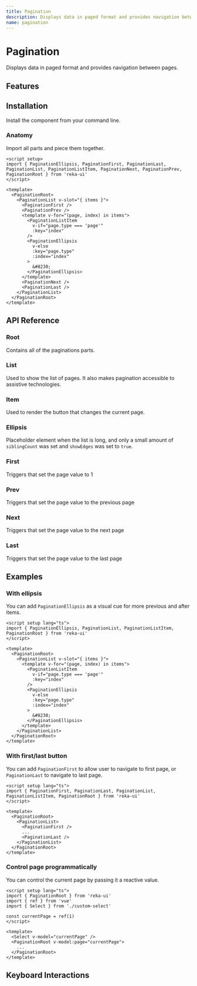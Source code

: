 ```yaml
---
title: Pagination
description: Displays data in paged format and provides navigation between pages.
name: pagination
---
```


# Pagination

<Description>
Displays data in paged format and provides navigation between pages.
</Description>

<ComponentPreview name="Pagination" />

## Features

<Highlights
  :features="[
    'Enable quick access to first, or last page',
    'Enable to show edges constantly, or not',
  ]"
/>

## Installation

Install the component from your command line.

<InstallationTabs value="reka-ui" />

### Anatomy

Import all parts and piece them together.

```vue
<script setup>
import { PaginationEllipsis, PaginationFirst, PaginationLast, PaginationList, PaginationListItem, PaginationNext, PaginationPrev, PaginationRoot } from 'reka-ui'
</script>

<template>
  <PaginationRoot>
    <PaginationList v-slot="{ items }">
      <PaginationFirst />
      <PaginationPrev />
      <template v-for="(page, index) in items">
        <PaginationListItem
          v-if="page.type === 'page'"
          :key="index"
        />
        <PaginationEllipsis
          v-else
          :key="page.type"
          :index="index"
        >
          &#8230;
        </PaginationEllipsis>
      </template>
      <PaginationNext />
      <PaginationLast />
    </PaginationList>
  </PaginationRoot>
</template>
```

## API Reference

### Root

Contains all of the paginations parts.

<!-- @include: @/meta/PaginationRoot.md -->

### List

Used to show the list of pages. It also makes pagination accessible to assistive technologies.

<!-- @include: @/meta/PaginationList.md -->

### Item

Used to render the button that changes the current page.

<!-- @include: @/meta/PaginationItem.md -->

<DataAttributesTable
  :data="[
    {
      attribute: '[data-selected]',
      values: ['true' , ''],
    },
    {
      attribute: '[data-type]',
      values: ['page'],
    }
  ]"
/>

### Ellipsis

Placeholder element when the list is long, and only a small amount of `siblingCount` was set and `showEdges` was set to `true`.

<!-- @include: @/meta/PaginationEllipsis.md -->

<DataAttributesTable
  :data="[
    {
      attribute: '[data-type]',
      values: ['ellipsis'],
    }
  ]"
/>

### First

Triggers that set the page value to 1

<!-- @include: @/meta/PaginationFirst.md -->

### Prev

Triggers that set the page value to the previous page

<!-- @include: @/meta/PaginationPrev.md -->

### Next

Triggers that set the page value to the next page

<!-- @include: @/meta/PaginationNext.md -->

### Last

Triggers that set the page value to the last page

<!-- @include: @/meta/PaginationLast.md -->

## Examples

### With ellipsis

You can add `PaginationEllipsis` as a visual cue for more previous and after items.

```vue line=10,14
<script setup lang="ts">
import { PaginationEllipsis, PaginationList, PaginationListItem, PaginationRoot } from 'reka-ui'
</script>

<template>
  <PaginationRoot>
    <PaginationList v-slot="{ items }">
      <template v-for="(page, index) in items">
        <PaginationListItem
          v-if="page.type === 'page'"
          :key="index"
        />
        <PaginationEllipsis
          v-else
          :key="page.type"
          :index="index"
        >
          &#8230;
        </PaginationEllipsis>
      </template>
    </PaginationList>
  </PaginationRoot>
</template>
```

### With first/last button

You can add `PaginationFirst` to allow user to navigate to first page, or `PaginationLast` to navigate to last page.

```vue line=8,10
<script setup lang="ts">
import { PaginationFirst, PaginationLast, PaginationList, PaginationListItem, PaginationRoot } from 'reka-ui'
</script>

<template>
  <PaginationRoot>
    <PaginationList>
      <PaginationFirst />
      ...
      <PaginationLast />
    </PaginationList>
  </PaginationRoot>
</template>
```

### Control page programmatically

You can control the current page by passing it a reactive value.

```vue line=6,10,11
<script setup lang="ts">
import { PaginationRoot } from 'reka-ui'
import { ref } from 'vue'
import { Select } from './custom-select'

const currentPage = ref(1)
</script>

<template>
  <Select v-model="currentPage" />
  <PaginationRoot v-model:page="currentPage">
    ...
  </PaginationRoot>
</template>
```

## Keyboard Interactions

<KeyboardTable
  :data="[
    {
      keys: ['Tab'],
      description: 'Moves focus to the next focusable element.',
    },
    {
      keys: ['Space'],
      description: `
        <span>
          When focus is on a any trigger, trigger selected page or arrow navigation
        </span>`
    },
    {
      keys: ['Enter'],
      description:  `
        <span>
          When focus is on a any trigger, trigger selected page or arrow navigation
        </span>`
    },
  ]"
/>
